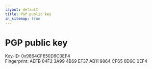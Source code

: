 ```yaml
---
layout: default
title: PGP public key
in_sitemap: true
---
```


# PGP public key

Key-ID: [0x9864CF650D6C0EF4](/public-key.txt)  
Fingerprint: AEFB 04F2 3A99 4B69 EF37 AB11 9864 CF65 0D6C 0EF4
